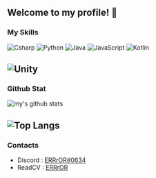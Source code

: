 ## Welcome to my profile! 👋

### My Skills
![Csharp](https://img.shields.io/badge/-Csharp-9d70d8?style=for-the-badge&logo=c-sharp&logoColor=fff)
![Python](https://img.shields.io/badge/-Python-3471a1?style=for-the-badge&logo=python&logoColor=fff)
![Java](https://img.shields.io/badge/-Java-ec8032?style=for-the-badge&logo=java&logoColor=fff)
![JavaScript](https://img.shields.io/badge/-JavaScript-e3d41e?style=for-the-badge&logo=javascript&logoColor=fff)
![Kotlin](https://img.shields.io/badge/-Kotlin-0099dd?style=for-the-badge&logo=kotlin&logoColor=fff)

![Unity](https://img.shields.io/badge/-Unity-040707?style=for-the-badge&logo=unity&logoColor=fff)
---
### Github Stat
![my's github stats](https://github-readme-stats.vercel.app/api?username=ERRrOR404&theme=dark)

![Top Langs](https://github-readme-stats.vercel.app/api/top-langs/?username=ERRrOR404&layout=compact&theme=dark)
---
### Contacts
- Discord : [ERRrOR#0634](https://discord.com/users/476152575385927711)
- ReadCV : [ERRrOR](https://read.cv/error)
